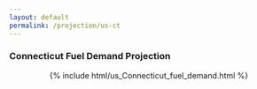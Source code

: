 ```yaml
---
layout: default
permalink: /projection/us-ct
---
```


### Connecticut Fuel Demand Projection

<p align="center">
    {% include html/us_Connecticut_fuel_demand.html %}
</p>
